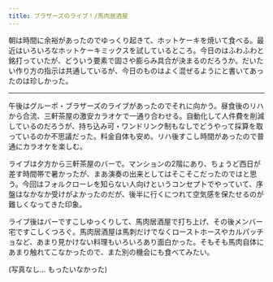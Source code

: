 ```yaml
---
title: ブラザーズのライブ！/馬肉居酒屋
---
```


朝は時間に余裕があったのでゆっくり起きて、ホットケーキを焼いて食べる。最近はいろいろなホットケーキミックスを試しているところ。今日のはふわふわと銘打っていたが、どういう要素で固さや膨らみ具合が決まるのだろうか。だいたい作り方の指示は共通しているが、今日のものはよく混ぜるようにと書いてあったのは珍しかった。

---

午後はグルーポ・ブラザーズのライブがあったのでそれに向かう。昼食後のリハから合流、三軒茶屋の激安カラオケで一通り合わせる。自動化して人件費を削減しているのだろうが、持ち込み可・ワンドリンク制もなしでどうやって採算を取っているのか不思議だった。料金自体も安め。リハ後すこし時間があったので普通にカラオケを楽しむ。

ライブは夕方から三軒茶屋のバーで。マンションの2階にあり、ちょうど西日が差す時間帯で暑かったが、まあ演奏の出来としてはそこそこだったのではと思う。今回はフォルクローレを知らない人向けというコンセプトでやっていて、序盤はなかなか受けがよかったのだが、後半に行くにつれて空気感を保たせるのが難しくなってきた印象。

ライブ後はバーですこしゆっくりして、馬肉居酒屋で打ち上げ、その後メンバー宅ですこしくつろぐ。馬肉居酒屋は馬刺だけでなくローストホースやカルパッチョなど、あまり見かけない料理もいろいろあり面白かった。そもそも馬肉自体にあまり触れてこなかったので、また別の機会にも食べてみたい。

(写真なし... もったいなかった)
